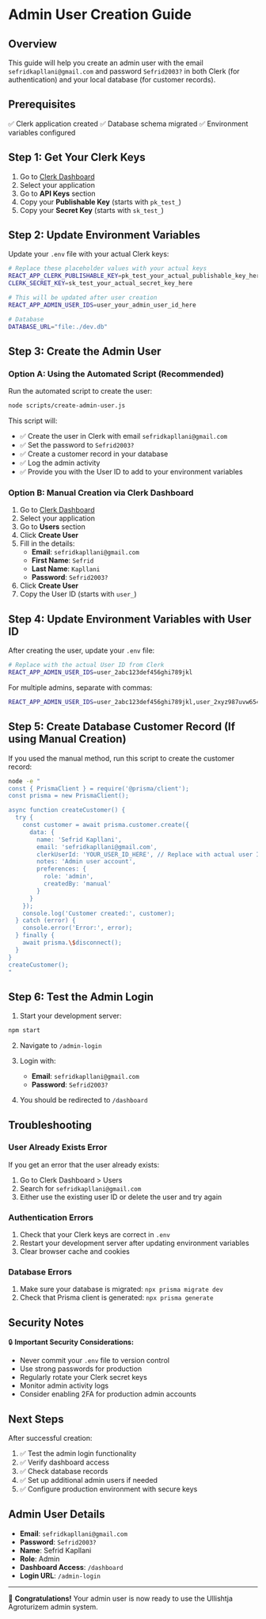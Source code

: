# Admin User Creation Guide

## Overview
This guide will help you create an admin user with the email `sefridkapllani@gmail.com` and password `Sefrid2003?` in both Clerk (for authentication) and your local database (for customer records).

## Prerequisites
✅ Clerk application created
✅ Database schema migrated
✅ Environment variables configured

## Step 1: Get Your Clerk Keys

1. Go to [Clerk Dashboard](https://dashboard.clerk.com)
2. Select your application
3. Go to **API Keys** section
4. Copy your **Publishable Key** (starts with `pk_test_`)
5. Copy your **Secret Key** (starts with `sk_test_`)

## Step 2: Update Environment Variables

Update your `.env` file with your actual Clerk keys:

```bash
# Replace these placeholder values with your actual keys
REACT_APP_CLERK_PUBLISHABLE_KEY=pk_test_your_actual_publishable_key_here
CLERK_SECRET_KEY=sk_test_your_actual_secret_key_here

# This will be updated after user creation
REACT_APP_ADMIN_USER_IDS=user_your_admin_user_id_here

# Database
DATABASE_URL="file:./dev.db"
```

## Step 3: Create the Admin User

### Option A: Using the Automated Script (Recommended)

Run the automated script to create the user:

```bash
node scripts/create-admin-user.js
```

This script will:
- ✅ Create the user in Clerk with email `sefridkapllani@gmail.com`
- ✅ Set the password to `Sefrid2003?`
- ✅ Create a customer record in your database
- ✅ Log the admin activity
- ✅ Provide you with the User ID to add to your environment variables

### Option B: Manual Creation via Clerk Dashboard

1. Go to [Clerk Dashboard](https://dashboard.clerk.com)
2. Select your application
3. Go to **Users** section
4. Click **Create User**
5. Fill in the details:
   - **Email**: `sefridkapllani@gmail.com`
   - **First Name**: `Sefrid`
   - **Last Name**: `Kapllani`
   - **Password**: `Sefrid2003?`
6. Click **Create User**
7. Copy the User ID (starts with `user_`)

## Step 4: Update Environment Variables with User ID

After creating the user, update your `.env` file:

```bash
# Replace with the actual User ID from Clerk
REACT_APP_ADMIN_USER_IDS=user_2abc123def456ghi789jkl
```

For multiple admins, separate with commas:
```bash
REACT_APP_ADMIN_USER_IDS=user_2abc123def456ghi789jkl,user_2xyz987uvw654rst321mno
```

## Step 5: Create Database Customer Record (If using Manual Creation)

If you used the manual method, run this script to create the customer record:

```bash
node -e "
const { PrismaClient } = require('@prisma/client');
const prisma = new PrismaClient();

async function createCustomer() {
  try {
    const customer = await prisma.customer.create({
      data: {
        name: 'Sefrid Kapllani',
        email: 'sefridkapllani@gmail.com',
        clerkUserId: 'YOUR_USER_ID_HERE', // Replace with actual user ID
        notes: 'Admin user account',
        preferences: {
          role: 'admin',
          createdBy: 'manual'
        }
      }
    });
    console.log('Customer created:', customer);
  } catch (error) {
    console.error('Error:', error);
  } finally {
    await prisma.\$disconnect();
  }
}
createCustomer();
"
```

## Step 6: Test the Admin Login

1. Start your development server:
```bash
npm start
```

2. Navigate to `/admin-login`

3. Login with:
   - **Email**: `sefridkapllani@gmail.com`
   - **Password**: `Sefrid2003?`

4. You should be redirected to `/dashboard`

## Troubleshooting

### User Already Exists Error
If you get an error that the user already exists:
1. Go to Clerk Dashboard > Users
2. Search for `sefridkapllani@gmail.com`
3. Either use the existing user ID or delete the user and try again

### Authentication Errors
1. Check that your Clerk keys are correct in `.env`
2. Restart your development server after updating environment variables
3. Clear browser cache and cookies

### Database Errors
1. Make sure your database is migrated: `npx prisma migrate dev`
2. Check that Prisma client is generated: `npx prisma generate`

## Security Notes

🔒 **Important Security Considerations:**
- Never commit your `.env` file to version control
- Use strong passwords for production
- Regularly rotate your Clerk secret keys
- Monitor admin activity logs
- Consider enabling 2FA for production admin accounts

## Next Steps

After successful creation:
1. ✅ Test the admin login functionality
2. ✅ Verify dashboard access
3. ✅ Check database records
4. ✅ Set up additional admin users if needed
5. ✅ Configure production environment with secure keys

## Admin User Details

- **Email**: `sefridkapllani@gmail.com`
- **Password**: `Sefrid2003?`
- **Name**: Sefrid Kapllani
- **Role**: Admin
- **Dashboard Access**: `/dashboard`
- **Login URL**: `/admin-login`

---

🎉 **Congratulations!** Your admin user is now ready to use the Ullishtja Agroturizem admin system. 